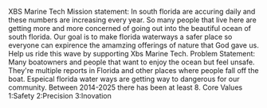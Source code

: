 XBS Marine Tech
Mission statement: In south florida are accuring daily and these numbers are increasing every year. So many people that live here are getting more and more concerned of going out into the beautiful ocean of south florida. Our goal is to make florida waterways a safer place so everyone can expirence the amamzing offerings of nature that God gave us. Help us ride this wave by supporting Xbs Marine Tech. 
Problem Statement: Many boatowners and people that want to enjoy the ocean but feel unsafe. They're multiple reports in Florida and other places where people fall off the boat. Espeical florida water ways are getting way to dangerous for our community. Between 2014-2025 there has been at least 8.
Core Values
1:Safety
2:Precision
3:Inovation
